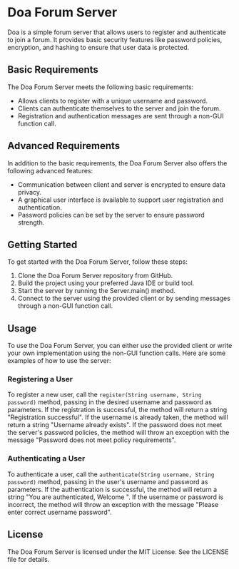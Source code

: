 # Doa Forum Server

Doa is a simple forum server that allows users to register and authenticate to join a forum. It provides basic security features like password policies, encryption, and hashing to ensure that user data is protected.

## Basic Requirements

The Doa Forum Server meets the following basic requirements:

- Allows clients to register with a unique username and password.
- Clients can authenticate themselves to the server and join the forum.
- Registration and authentication messages are sent through a non-GUI function call.

## Advanced Requirements

In addition to the basic requirements, the Doa Forum Server also offers the following advanced features:

- Communication between client and server is encrypted to ensure data privacy.
- A graphical user interface is available to support user registration and authentication.
- Password policies can be set by the server to ensure password strength.

## Getting Started

To get started with the Doa Forum Server, follow these steps:

1. Clone the Doa Forum Server repository from GitHub.
2. Build the project using your preferred Java IDE or build tool.
3. Start the server by running the Server.main() method.
4. Connect to the server using the provided client or by sending messages through a non-GUI function call.

## Usage

To use the Doa Forum Server, you can either use the provided client or write your own implementation using the non-GUI function calls. Here are some examples of how to use the server:

### Registering a User

To register a new user, call the `register(String username, String password)` method, passing in the desired username and password as parameters. If the registration is successful, the method will return a string "Registration successful". If the username is already taken, the method will return a string "Username already exists". If the password does not meet the server's password policies, the method will throw an exception with the message "Password does not meet policy requirements".

### Authenticating a User

To authenticate a user, call the `authenticate(String username, String password)` method, passing in the user's username and password as parameters. If the authentication is successful, the method will return a string "You are authenticated, Welcome ". If the username or password is incorrect, the method will throw an exception with the message "Please enter correct username password".

## License

The Doa Forum Server is licensed under the MIT License. See the LICENSE file for details.

